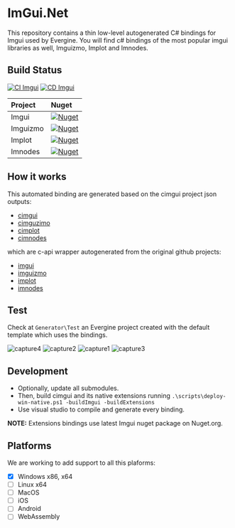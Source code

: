 # ImGui.Net

This repository contains a thin low-level autogenerated C# bindings for Imgui used by Evergine.
You will find c# bindings of the most popular imgui libraries as well, Imguizmo, Implot and Imnodes.

## Build Status

[![CI Imgui](https://github.com/EvergineTeam/ImGui.Net/actions/workflows/ci-imgui.yml/badge.svg)](https://github.com/EvergineTeam/ImGui.Net/actions/workflows/ci-imgui.yml)
[![CD Imgui](https://github.com/EvergineTeam/ImGui.Net/actions/workflows/cd-imgui.yml/badge.svg)](https://github.com/EvergineTeam/ImGui.Net/actions/workflows/cd-imgui.yml)

| Project | Nuget |
| :-- | :-- |
| Imgui  | [![Nuget](https://img.shields.io/nuget/v/Evergine.Bindings.Imgui?logo=nuget)](https://www.nuget.org/packages/Evergine.Bindings.Imgui) |
| Imguizmo | [![Nuget](https://img.shields.io/nuget/v/Evergine.Bindings.Imguizmo?logo=nuget)](https://www.nuget.org/packages/Evergine.Bindings.Imguizmo) |
| Implot | [![Nuget](https://img.shields.io/nuget/v/Evergine.Bindings.Implot?logo=nuget)](https://www.nuget.org/packages/Evergine.Bindings.Implot) |
| Imnodes | [![Nuget](https://img.shields.io/nuget/v/Evergine.Bindings.Imnodes?logo=nuget)](https://www.nuget.org/packages/Evergine.Bindings.Imnodes) |

## How it works

This automated binding are generated based on the cimgui project json outputs:
- [cimgui](https://github.com/cimgui/cimgui)
- [cimguzimo](https://github.com/cimgui/cimguizmo)
- [cimplot](https://github.com/cimgui/cimplot)
- [cimnodes](https://github.com/cimgui/cimnodes)

which are c-api wrapper autogenerated from the original github projects:
- [imgui](https://github.com/cimgui/cimgui)
- [imguizmo](https://github.com/cimgui/cimguizmo)
- [implot](https://github.com/cimgui/cimplot)
- [imnodes](https://github.com/Nelarius/imnodes)

## Test

Check at `Generator\Test` an Evergine project created with the default template which uses the bindings.

![capture4](https://user-images.githubusercontent.com/1783366/177344683-a5d7a2c0-7afa-4cb5-ab15-cc54c9dcc24c.png)
![capture2](https://user-images.githubusercontent.com/1783366/177344701-ca0e36fb-85fc-4429-aba6-715beb8578df.png)
![capture1](https://user-images.githubusercontent.com/1783366/177344719-8b570a1a-efea-43c6-ae5f-1143bd0643b6.png)
![capture3](https://user-images.githubusercontent.com/1783366/177344724-b2018558-9bc1-44dc-a694-26210924a07e.png)

## Development

- Optionally, update all submodules.
- Then, build cimgui and its native extensions running `.\scripts\deploy-win-native.ps1 -buildImgui -buildExtensions`
- Use visual studio to compile and generate every binding.

**NOTE:** Extensions bindings use latest Imgui nuget package on Nuget.org.

## Platforms
We are working to add support to all this plaforms:

- [x] Windows x86, x64
- [ ] Linux x64
- [ ] MacOS
- [ ] iOS
- [ ] Android
- [ ] WebAssembly

